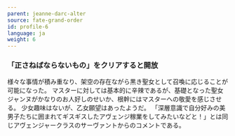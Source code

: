 ```yaml
---
parent: jeanne-darc-alter
source: fate-grand-order
id: profile-6
language: ja
weight: 6
---
```


### 「正さねばならないもの」をクリアすると開放

様々な事情が積み重なり、架空の存在ながら黒き聖女として召喚に応じることが可能になった。
マスターに対しては基本的に辛辣であるが、基礎となった聖女ジャンヌがかなりのお人好しのせいか、根幹にはマスターへの敬愛を感じさせる。
少女趣味はないが、乙女願望はあったようだ。
「深層意識で自分好みの美男子たちに囲まれてギスギスしたアヴェンジ稼業をしてみたいなどと！」とは同じアヴェンジャークラスのサーヴァントからのコメントである。
